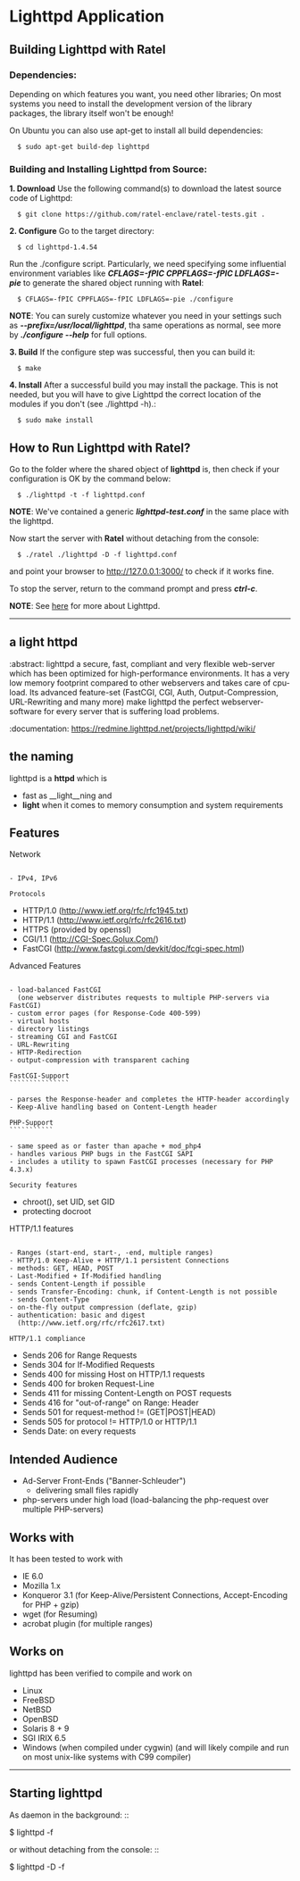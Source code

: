 
Lighttpd Application
====================

Building Lighttpd with Ratel
-----------------------------
### Dependencies:

Depending on which features you want, you need other libraries; On most systems you need to install the development version of the library packages, the library itself won't be enough!

On Ubuntu you can also use apt-get to install all build dependencies:
  ```
    $ sudo apt-get build-dep lighttpd
  ```

### Building and Installing Lighttpd from Source:
**1. Download**
Use the following command(s) to download the latest source code of Lighttpd:
  ```
    $ git clone https://github.com/ratel-enclave/ratel-tests.git .
  ```
**2. Configure**
Go to the target directory:
  ```
    $ cd lighttpd-1.4.54
  ```
Run the ./configure script. Particularly, we need specifying some influential environment variables like ***CFLAGS=-fPIC CPPFLAGS=-fPIC LDFLAGS=-pie*** to generate the shared object running with **Ratel**:
  ```
    $ CFLAGS=-fPIC CPPFLAGS=-fPIC LDFLAGS=-pie ./configure
  ```
**NOTE**: You can surely customize whatever you need in your settings such as ***--prefix=/usr/local/lighttpd***, tha same operations as normal, see more by ***./configure --help*** for full options.

**3. Build**
If the configure step was successful, then you can build it:
  ```
    $ make
  ```

**4. Install**
After a successful build you may install the package. This is not needed, but you will have to give Lighttpd the correct location of the modules if you don't (see ./lighttpd -h).:
  ```
    $ sudo make install
  ```

How to Run Lighttpd with Ratel?
-----------------------------------
Go to the folder where the shared object of **lighttpd** is, then check if your configuration is OK by the command below: 
  ```
    $ ./lighttpd -t -f lighttpd.conf
  ```
**NOTE**: We've contained a generic ***lighttpd-test.conf*** in the same place with the lighttpd.

Now start the server with **Ratel** without detaching from the console:
  ```
    $ ./ratel ./lighttpd -D -f lighttpd.conf
  ```
and point your browser to http://127.0.0.1:3000/ to check if it works fine.

To stop the server, return to the command prompt and press ***ctrl-c***.

**NOTE**: See [here](https://github.com/lighttpd) for more about Lighttpd.















-------------
a light httpd
-------------

:abstract:
  lighttpd a secure, fast, compliant and very flexible web-server
  which has been optimized for high-performance environments. It has a very
  low memory footprint compared to other webservers and takes care of cpu-load.
  Its advanced feature-set (FastCGI, CGI, Auth, Output-Compression,
  URL-Rewriting and many more) make lighttpd the perfect webserver-software
  for every server that is suffering load problems.

:documentation:
  https://redmine.lighttpd.net/projects/lighttpd/wiki/

the naming
----------

lighttpd is a __httpd__ which is

- fast as __light__ning and
- __light__ when it comes to memory consumption and system requirements

Features
--------

Network
```````

- IPv4, IPv6

Protocols
`````````

- HTTP/1.0 (http://www.ietf.org/rfc/rfc1945.txt)
- HTTP/1.1 (http://www.ietf.org/rfc/rfc2616.txt)
- HTTPS (provided by openssl)
- CGI/1.1 (http://CGI-Spec.Golux.Com/)
- FastCGI (http://www.fastcgi.com/devkit/doc/fcgi-spec.html)

Advanced Features
`````````````````

- load-balanced FastCGI
  (one webserver distributes requests to multiple PHP-servers via FastCGI)
- custom error pages (for Response-Code 400-599)
- virtual hosts
- directory listings
- streaming CGI and FastCGI
- URL-Rewriting
- HTTP-Redirection
- output-compression with transparent caching

FastCGI-Support
```````````````

- parses the Response-header and completes the HTTP-header accordingly
- Keep-Alive handling based on Content-Length header

PHP-Support
```````````

- same speed as or faster than apache + mod_php4
- handles various PHP bugs in the FastCGI SAPI
- includes a utility to spawn FastCGI processes (necessary for PHP 4.3.x)

Security features
`````````````````

- chroot(), set UID, set GID
- protecting docroot

HTTP/1.1 features
`````````````````

- Ranges (start-end, start-, -end, multiple ranges)
- HTTP/1.0 Keep-Alive + HTTP/1.1 persistent Connections
- methods: GET, HEAD, POST
- Last-Modified + If-Modified handling
- sends Content-Length if possible
- sends Transfer-Encoding: chunk, if Content-Length is not possible
- sends Content-Type
- on-the-fly output compression (deflate, gzip)
- authentication: basic and digest
  (http://www.ietf.org/rfc/rfc2617.txt)

HTTP/1.1 compliance
```````````````````

- Sends 206 for Range Requests
- Sends 304 for If-Modified Requests
- Sends 400 for missing Host on HTTP/1.1 requests
- Sends 400 for broken Request-Line
- Sends 411 for missing Content-Length on POST requests
- Sends 416 for "out-of-range" on Range: Header
- Sends 501 for request-method != (GET|POST|HEAD)
- Sends 505 for protocol != HTTP/1.0 or HTTP/1.1
- Sends Date: on every requests

Intended Audience
-----------------

- Ad-Server Front-Ends ("Banner-Schleuder")
  - delivering small files rapidly
- php-servers under high load
  (load-balancing the php-request over multiple PHP-servers)

Works with
----------

It has been tested to work with

- IE 6.0
- Mozilla 1.x
- Konqueror 3.1
  (for Keep-Alive/Persistent Connections, Accept-Encoding for PHP + gzip)
- wget
  (for Resuming)
- acrobat plugin
  (for multiple ranges)


Works on
--------

lighttpd has been verified to compile and work on

- Linux
- FreeBSD
- NetBSD
- OpenBSD
- Solaris 8 + 9
- SGI IRIX 6.5
- Windows (when compiled under cygwin)
(and will likely compile and run on most unix-like systems with C99 compiler)

-----------------
Starting lighttpd
-----------------

As daemon in the background: ::

  $ lighttpd -f <configfile>

or without detaching from the console: ::

  $ lighttpd -D -f <configfile>


